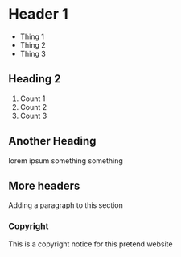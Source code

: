 # Header 1

* Thing 1
* Thing 2
* Thing 3

## Heading 2

1. Count 1
1. Count 2
1. Count 3

## Another Heading

lorem ipsum something something

## More headers

Adding a paragraph to this section

### Copyright

This is a copyright notice for this pretend website